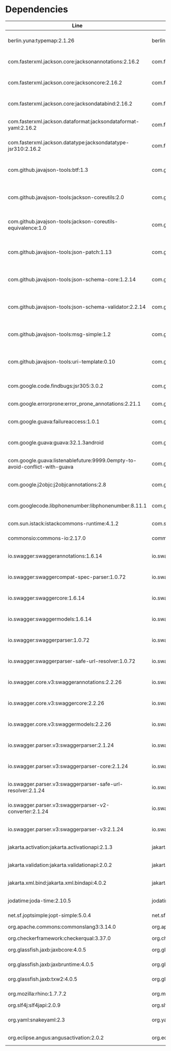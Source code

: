 # Dependencies

| Line | Group | Artifact | Version | Scope | URL | Licenses |
| ---- | ----- | -------- | ------- | ----- | --- | -------- |
| berlin.yuna:typemap:2.1.26 | berlin.yuna | typemap | 2.1.26 | compile | https://github.com/YunaBraska/typemap | Apache License (2.0) |
| com.fasterxml.jackson.core:jacksonannotations:2.16.2 | com.fasterxml.jackson.core | jacksonannotations | 2.16.2 | compile | https://github.com/FasterXML/jackson | Apache License (2.0) |
| com.fasterxml.jackson.core:jacksoncore:2.16.2 | com.fasterxml.jackson.core | jacksoncore | 2.16.2 | compile | https://github.com/FasterXML/jacksoncore | Apache License (2.0) |
| com.fasterxml.jackson.core:jacksondatabind:2.16.2 | com.fasterxml.jackson.core | jacksondatabind | 2.16.2 | compile | https://github.com/FasterXML/jackson | Apache License (2.0) |
| com.fasterxml.jackson.dataformat:jacksondataformat-yaml:2.16.2 | com.fasterxml.jackson.dataformat | jacksondataformatyaml | 2.16.2 | compile | https://github.com/FasterXML/jacksondataformats-text | Apache License (2.0) |
| com.fasterxml.jackson.datatype:jacksondatatype-jsr310:2.16.2 | com.fasterxml.jackson.datatype | jacksondatatypejsr310 | 2.16.2 | compile | https://github.com/FasterXML/jacksonmodules-java8/jackson-datatype-jsr310 | Apache License (2.0) |
| com.github.javajson-tools:btf:1.3 | com.github.javajsontools | btf | 1.3 | compile | https://github.com/javajson-tools/btf | Apache License (2.0)<br>LGPL (3) |
| com.github.javajson-tools:jackson-coreutils:2.0 | com.github.javajsontools | jacksoncoreutils | 2.0 | compile | https://github.com/javajson-tools/jackson-coreutils | Apache License (2.0)<br>LGPL (3) |
| com.github.javajson-tools:jackson-coreutils-equivalence:1.0 | com.github.javajsontools | jacksoncoreutils-equivalence | 1.0 | compile | https://github.com/javajson-tools/jackson-coreutils | Apache License (2.0)<br>LGPL (3) |
| com.github.javajson-tools:json-patch:1.13 | com.github.javajsontools | jsonpatch | 1.13 | compile | https://github.com/javajson-tools/json-patch | Apache License (2.0)<br>LGPL (3) |
| com.github.javajson-tools:json-schema-core:1.2.14 | com.github.javajsontools | jsonschema-core | 1.2.14 | compile | https://github.com/javajson-tools/json-schema-core | Apache License (2.0)<br>LGPL (3) |
| com.github.javajson-tools:json-schema-validator:2.2.14 | com.github.javajsontools | jsonschema-validator | 2.2.14 | compile | https://github.com/javajson-tools/json-schema-validator | Apache License (2.0)<br>LGPL (3) |
| com.github.javajson-tools:msg-simple:1.2 | com.github.javajsontools | msgsimple | 1.2 | compile | https://github.com/javajson-tools/msg-simple | Apache License (2.0)<br>LGPL (3) |
| com.github.javajson-tools:uri-template:0.10 | com.github.javajsontools | uritemplate | 0.10 | compile | https://github.com/javajson-tools/uri-template | Apache License (2.0)<br>LGPL (3) |
| com.google.code.findbugs:jsr305:3.0.2 | com.google.code.findbugs | jsr305 | 3.0.2 | compile | http://findbugs.sourceforge.net/ | Apache License (2.0) |
| com.google.errorprone:error_prone_annotations:2.21.1 | com.google.errorprone | error_prone_annotations | 2.21.1 | compile | https://errorprone.info/error_prone_annotations | Apache (2.0) |
| com.google.guava:failureaccess:1.0.1 | com.google.guava | failureaccess | 1.0.1 | compile | https://github.com/google/guava/failureaccess | Apache License (2.0) |
| com.google.guava:guava:32.1.3android | com.google.guava | guava | 32.1.3android | compile | https://github.com/google/guava | Apache License (2.0) |
| com.google.guava:listenablefuture:9999.0empty-to-avoid-conflict-with-guava | com.google.guava | listenablefuture | 9999.0emptyto-avoid-conflict-with-guava | compile | https://github.com/google/guava/listenablefuture | Apache License (2.0) |
| com.google.j2objc:j2objcannotations:2.8 | com.google.j2objc | j2objcannotations | 2.8 | compile | https://github.com/google/j2objc/ | Apache License (2.0) |
| com.googlecode.libphonenumber:libphonenumber:8.11.1 | com.googlecode.libphonenumber | libphonenumber | 8.11.1 | compile | https://github.com/google/libphonenumber/ | Apache License (2.0) |
| com.sun.istack:istackcommons-runtime:4.1.2 | com.sun.istack | istackcommonsruntime | 4.1.2 | compile | https://projects.eclipse.org/projects/ee4j/istackcommons/istack-commons-runtime | EDL (1.0) |
| commonsio:commons-io:2.17.0 | commonsio | commonsio | 2.17.0 | compile | https://commons.apache.org/proper/commonsio/ | Apache (2.0) |
| io.swagger:swaggerannotations:1.6.14 | io.swagger | swaggerannotations | 1.6.14 | compile | https://github.com/swaggerapi/swagger-core/modules/swagger-annotations | Apache License (2.0) |
| io.swagger:swaggercompat-spec-parser:1.0.72 | io.swagger | swaggercompatspec-parser | 1.0.72 | compile | http://nexus.sonatype.org/ossrepository-hosting.html/swagger-parser-project/modules/swagger-compat-spec-parser | Apache License (2.0) |
| io.swagger:swaggercore:1.6.14 | io.swagger | swaggercore | 1.6.14 | compile | https://github.com/swaggerapi/swagger-core/modules/swagger-core | Apache License (2.0) |
| io.swagger:swaggermodels:1.6.14 | io.swagger | swaggermodels | 1.6.14 | compile | https://github.com/swaggerapi/swagger-core/modules/swagger-models | Apache License (2.0) |
| io.swagger:swaggerparser:1.0.72 | io.swagger | swaggerparser | 1.0.72 | compile | http://nexus.sonatype.org/ossrepository-hosting.html/swagger-parser-project/modules/swagger-parser | Apache License (2.0) |
| io.swagger:swaggerparser-safe-url-resolver:1.0.72 | io.swagger | swaggerparsersafe-url-resolver | 1.0.72 | compile | http://nexus.sonatype.org/ossrepository-hosting.html/swagger-parser-project/modules/swagger-parser-safe-url-resolver | Apache License (2.0) |
| io.swagger.core.v3:swaggerannotations:2.2.26 | io.swagger.core.v3 | swaggerannotations | 2.2.26 | compile | https://github.com/swaggerapi/swagger-core/modules/swagger-annotations | Apache License (2.0) |
| io.swagger.core.v3:swaggercore:2.2.26 | io.swagger.core.v3 | swaggercore | 2.2.26 | compile | https://github.com/swaggerapi/swagger-core/modules/swagger-core | Apache License (2.0) |
| io.swagger.core.v3:swaggermodels:2.2.26 | io.swagger.core.v3 | swaggermodels | 2.2.26 | compile | https://github.com/swaggerapi/swagger-core/modules/swagger-models | Apache License (2.0) |
| io.swagger.parser.v3:swaggerparser:2.1.24 | io.swagger.parser.v3 | swaggerparser | 2.1.24 | compile | http://nexus.sonatype.org/ossrepository-hosting.html/swagger-parser-project/modules/swagger-parser | Apache License (2.0) |
| io.swagger.parser.v3:swaggerparser-core:2.1.24 | io.swagger.parser.v3 | swaggerparsercore | 2.1.24 | compile | http://nexus.sonatype.org/ossrepository-hosting.html/swagger-parser-project/modules/swagger-parser-core | Apache License (2.0) |
| io.swagger.parser.v3:swaggerparser-safe-url-resolver:2.1.24 | io.swagger.parser.v3 | swaggerparsersafe-url-resolver | 2.1.24 | compile | http://nexus.sonatype.org/ossrepository-hosting.html/swagger-parser-project/modules/swagger-parser-safe-url-resolver | Apache License (2.0) |
| io.swagger.parser.v3:swaggerparser-v2-converter:2.1.24 | io.swagger.parser.v3 | swaggerparserv2-converter | 2.1.24 | compile | http://nexus.sonatype.org/ossrepository-hosting.html/swagger-parser-project/modules/swagger-parser-v2-converter | Apache License (2.0) |
| io.swagger.parser.v3:swaggerparser-v3:2.1.24 | io.swagger.parser.v3 | swaggerparserv3 | 2.1.24 | compile | http://nexus.sonatype.org/ossrepository-hosting.html/swagger-parser-project/modules/swagger-parser-v3 | Apache License (2.0) |
| jakarta.activation:jakarta.activationapi:2.1.3 | jakarta.activation | jakarta.activationapi | 2.1.3 | compile | https://github.com/jakartaee/jafapi | EDL (1.0) |
| jakarta.validation:jakarta.validationapi:2.0.2 | jakarta.validation | jakarta.validationapi | 2.0.2 | compile | https://beanvalidation.org | Apache License (2.0) |
| jakarta.xml.bind:jakarta.xml.bindapi:4.0.2 | jakarta.xml.bind | jakarta.xml.bindapi | 4.0.2 | compile | https://github.com/jakartaee/jaxbapi/jakarta.xml.bind-api | EDL (1.0) |
| jodatime:joda-time:2.10.5 | jodatime | jodatime | 2.10.5 | compile | https://www.joda.org/jodatime/ | Apache License (2.0) |
| net.sf.joptsimple:jopt-simple:5.0.4 | net.sf.joptsimple | joptsimple | 5.0.4 | compile | http://joptsimple.github.io/jopt-simple | MIT (1) |
| org.apache.commons:commonslang3:3.14.0 | org.apache.commons | commonslang3 | 3.14.0 | compile | https://commons.apache.org/proper/commonslang/ | Apache (2.0) |
| org.checkerframework:checkerqual:3.37.0 | org.checkerframework | checkerqual | 3.37.0 | compile | https://checkerframework.org/ | MIT (1) |
| org.glassfish.jaxb:jaxbcore:4.0.5 | org.glassfish.jaxb | jaxbcore | 4.0.5 | compile | https://eclipseee4j.github.io/jaxb-ri/ | EDL (1.0) |
| org.glassfish.jaxb:jaxbruntime:4.0.5 | org.glassfish.jaxb | jaxbruntime | 4.0.5 | compile | https://eclipseee4j.github.io/jaxb-ri/ | EDL (1.0) |
| org.glassfish.jaxb:txw2:4.0.5 | org.glassfish.jaxb | txw2 | 4.0.5 | compile | https://eclipseee4j.github.io/jaxb-ri/ | EDL (1.0) |
| org.mozilla:rhino:1.7.7.2 | org.mozilla | rhino | 1.7.7.2 | compile | https://developer.mozilla.org/en/Rhino | MPL (2.0) |
| org.slf4j:slf4japi:2.0.9 | org.slf4j | slf4japi | 2.0.9 | compile | http://www.slf4j.org | MIT (1) |
| org.yaml:snakeyaml:2.3 | org.yaml | snakeyaml | 2.3 | compile | https://bitbucket.org/snakeyaml/snakeyaml | Apache License (2.0) |
| org.eclipse.angus:angusactivation:2.0.2 | org.eclipse.angus | angusactivation | 2.0.2 | runtime | https://github.com/eclipseee4j/angus-activation/angus-activation | EDL (1.0) |
